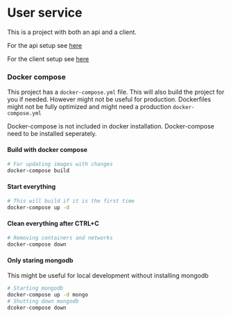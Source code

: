 # User service
This is a project with both an api and a client.


For the api setup see [here](server/README.md)

For the client setup see [here](client/README.md)

### Docker compose
This project has a `docker-compose.yml` file. This will also build the project for you if needed. However might not be useful for production. Dockerfiles might not be fully optimized and might need a production `docker-compose.yml`

Docker-compose is not included in docker installation. Docker-compose need to be installed seperately.

#### Build with docker compose
```bash
# For updating images with changes
docker-compose build
```
#### Start everything
```bash
# This will build if it is the first time
docker-compose up -d
```
#### Clean everything after CTRL+C
```bash
# Removing containers and networks
docker-compose down
```
#### Only staring mongodb
This might be useful for local development without installing mongodb
```bash
# Starting mongodb
docker-compose up -d mongo
# Shutting down mongodb
dcoker-compose down
```
